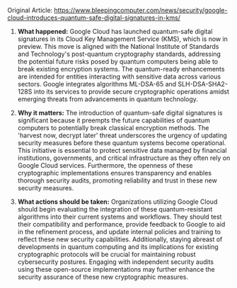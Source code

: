 Original Article: https://www.bleepingcomputer.com/news/security/google-cloud-introduces-quantum-safe-digital-signatures-in-kms/

1) **What happened:** Google Cloud has launched quantum-safe digital signatures in its Cloud Key Management Service (KMS), which is now in preview. This move is aligned with the National Institute of Standards and Technology's post-quantum cryptography standards, addressing the potential future risks posed by quantum computers being able to break existing encryption systems. The quantum-ready enhancements are intended for entities interacting with sensitive data across various sectors. Google integrates algorithms ML-DSA-65 and SLH-DSA-SHA2-128S into its services to provide secure cryptographic operations amidst emerging threats from advancements in quantum technology.

2) **Why it matters:** The introduction of quantum-safe digital signatures is significant because it preempts the future capabilities of quantum computers to potentially break classical encryption methods. The 'harvest now, decrypt later' threat underscores the urgency of updating security measures before these quantum systems become operational. This initiative is essential to protect sensitive data managed by financial institutions, governments, and critical infrastructure as they often rely on Google Cloud services. Furthermore, the openness of these cryptographic implementations ensures transparency and enables thorough security audits, promoting reliability and trust in these new security measures.

3) **What actions should be taken:** Organizations utilizing Google Cloud should begin evaluating the integration of these quantum-resistant algorithms into their current systems and workflows. They should test their compatibility and performance, provide feedback to Google to aid in the refinement process, and update internal policies and training to reflect these new security capabilities. Additionally, staying abreast of developments in quantum computing and its implications for existing cryptographic protocols will be crucial for maintaining robust cybersecurity postures. Engaging with independent security audits using these open-source implementations may further enhance the security assurance of these new cryptographic measures.